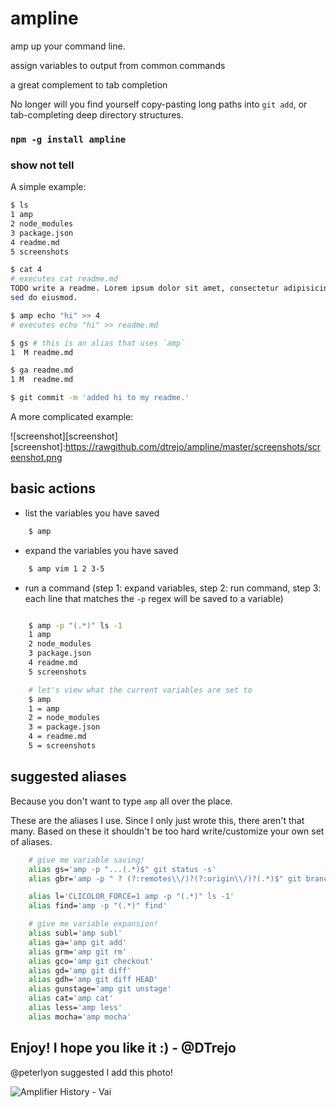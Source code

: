 # ampline
amp up your command line.

assign variables to output from common commands

a great complement to tab completion

No longer will you find yourself copy-pasting long paths into `git add`, or tab-completing deep directory structures.

### `npm -g install ampline`

### show not tell

A simple example:

```sh
$ ls
1 amp
2 node_modules
3 package.json
4 readme.md
5 screenshots

$ cat 4
# executes cat readme.md
TODO write a readme. Lorem ipsum dolor sit amet, consectetur adipisicing elit,
sed do eiusmod.

$ amp echo "hi" >> 4
# executes echo "hi" >> readme.md

$ gs # this is an alias that uses `amp`
1  M readme.md

$ ga readme.md
1 M  readme.md

$ git commit -m 'added hi to my readme.'
```

A more complicated example:

![screenshot][screenshot]
[screenshot]:https://rawgithub.com/dtrejo/ampline/master/screenshots/screenshot.png


## basic actions

- list the variables you have saved
```sh
    $ amp
```

- expand the variables you have saved
```sh
    $ amp vim 1 2 3-5
```

- run a command (step 1: expand variables, step 2: run command, step 3: each line
  that matches the `-p` regex will be saved to a variable)
```sh

    $ amp -p "(.*)" ls -1
    1 amp
    2 node_modules
    3 package.json
    4 readme.md
    5 screenshots

    # let's view what the current variables are set to
    $ amp
    1 = amp
    2 = node_modules
    3 = package.json
    4 = readme.md
    5 = screenshots
```

## suggested aliases
Because you don't want to type `amp` all over the place.

These are the aliases I use. Since I only just wrote this, there aren't that
many. Based on these it shouldn't be too hard write/customize your own set of
aliases.

```sh
    # give me variable saving!
    alias gs='amp -p "...(.*)$" git status -s'
    alias gbr='amp -p " ? (?:remotes\\/)?(?:origin\\/)?(.*)$" git branch' # supports -a, -r flags

    alias l='CLICOLOR_FORCE=1 amp -p "(.*)" ls -1'
    alias find='amp -p "(.*)" find'

    # give me variable expansion!
    alias subl='amp subl'
    alias ga='amp git add'
    alias grm='amp git rm'
    alias gco='amp git checkout'
    alias gd='amp git diff'
    alias gdh='amp git diff HEAD'
    alias gunstage='amp git unstage'
    alias cat='amp cat'
    alias less='amp less'
    alias mocha='amp mocha'
```


## Enjoy! I hope you like it :) - @DTrejo

@peterlyon suggested I add this photo!

![Amplifier History - Vai](http://carvinimages.com/images/amplifierhistory/Vai420x320.bmp)
